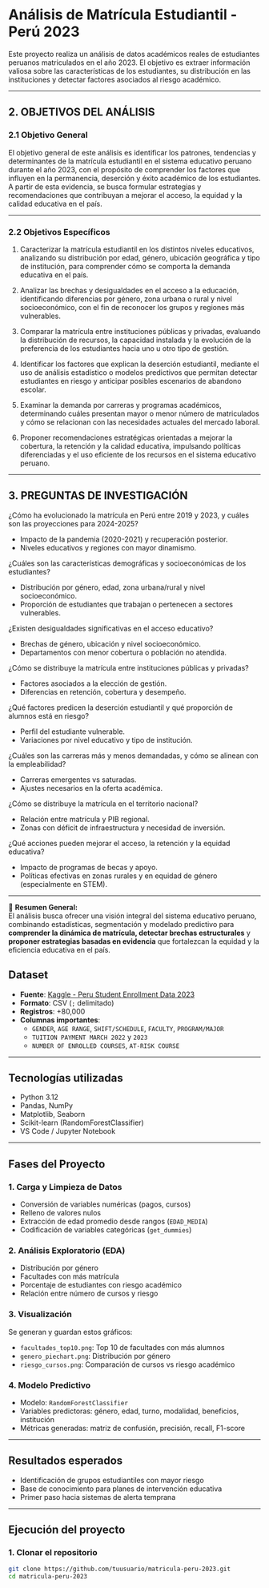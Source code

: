 #  Análisis de Matrícula Estudiantil - Perú 2023

Este proyecto realiza un análisis de datos académicos reales de estudiantes peruanos matriculados en el año 2023. El objetivo es extraer información valiosa sobre las características de los estudiantes, su distribución en las instituciones y detectar factores asociados al riesgo académico.

---
##  2. OBJETIVOS DEL ANÁLISIS

### 2.1 Objetivo General
El objetivo general de este análisis es identificar los patrones, tendencias y determinantes de la matrícula estudiantil en el sistema educativo peruano durante el año 2023, con el propósito de comprender los factores que influyen en la permanencia, deserción y éxito académico de los estudiantes. A partir de esta evidencia, se busca formular estrategias y recomendaciones que contribuyan a mejorar el acceso, la equidad y la calidad educativa en el país.

---

### 2.2 Objetivos Específicos

1. Caracterizar la matrícula estudiantil en los distintos niveles educativos, analizando su distribución por edad, género, ubicación geográfica y tipo de institución, para comprender cómo se comporta la demanda educativa en el país.

2. Analizar las brechas y desigualdades en el acceso a la educación, identificando diferencias por género, zona urbana o rural y nivel socioeconómico, con el fin de reconocer los grupos y regiones más vulnerables.

3. Comparar la matrícula entre instituciones públicas y privadas, evaluando la distribución de recursos, la capacidad instalada y la evolución de la preferencia de los estudiantes hacia uno u otro tipo de gestión.

4. Identificar los factores que explican la deserción estudiantil, mediante el uso de análisis estadístico o modelos predictivos que permitan detectar estudiantes en riesgo y anticipar posibles escenarios de abandono escolar.

5. Examinar la demanda por carreras y programas académicos, determinando cuáles presentan mayor o menor número de matriculados y cómo se relacionan con las necesidades actuales del mercado laboral.

6. Proponer recomendaciones estratégicas orientadas a mejorar la cobertura, la retención y la calidad educativa, impulsando políticas diferenciadas y el uso eficiente de los recursos en el sistema educativo peruano.


---

##  3. PREGUNTAS DE INVESTIGACIÓN

¿Cómo ha evolucionado la matrícula en Perú entre 2019 y 2023, y cuáles son las proyecciones para 2024-2025?  
- Impacto de la pandemia (2020-2021) y recuperación posterior.  
- Niveles educativos y regiones con mayor dinamismo.
  
¿Cuáles son las características demográficas y socioeconómicas de los estudiantes?  
- Distribución por género, edad, zona urbana/rural y nivel socioeconómico.  
- Proporción de estudiantes que trabajan o pertenecen a sectores vulnerables.

¿Existen desigualdades significativas en el acceso educativo?  
- Brechas de género, ubicación y nivel socioeconómico.  
- Departamentos con menor cobertura o población no atendida.

¿Cómo se distribuye la matrícula entre instituciones públicas y privadas?  
- Factores asociados a la elección de gestión.  
- Diferencias en retención, cobertura y desempeño.

¿Qué factores predicen la deserción estudiantil y qué proporción de alumnos está en riesgo?  
- Perfil del estudiante vulnerable.  
- Variaciones por nivel educativo y tipo de institución.

¿Cuáles son las carreras más y menos demandadas, y cómo se alinean con la empleabilidad?  
- Carreras emergentes vs saturadas.  
- Ajustes necesarios en la oferta académica.

¿Cómo se distribuye la matrícula en el territorio nacional?  
- Relación entre matrícula y PIB regional.  
- Zonas con déficit de infraestructura y necesidad de inversión.

¿Qué acciones pueden mejorar el acceso, la retención y la equidad educativa?  
- Impacto de programas de becas y apoyo.  
- Políticas efectivas en zonas rurales y en equidad de género (especialmente en STEM).

---

📘 **Resumen General:**  
El análisis busca ofrecer una visión integral del sistema educativo peruano, combinando estadísticas, segmentación y modelado predictivo para **comprender la dinámica de matrícula, detectar brechas estructurales** y **proponer estrategias basadas en evidencia** que fortalezcan la equidad y la eficiencia educativa en el país.

##  Dataset

- **Fuente**: [Kaggle - Peru Student Enrollment Data 2023](https://www.kaggle.com/datasets/miguelmallqui17/peru-student-enrollment-data-2023)
- **Formato**: CSV (`;` delimitado)
- **Registros**: +80,000
- **Columnas importantes**:
  - `GENDER`, `AGE RANGE`, `SHIFT/SCHEDULE`, `FACULTY`, `PROGRAM/MAJOR`
  - `TUITION PAYMENT MARCH 2022` y `2023`
  - `NUMBER OF ENROLLED COURSES`, `AT-RISK COURSE`

---
## Tecnologías utilizadas

- Python 3.12
- Pandas, NumPy
- Matplotlib, Seaborn
- Scikit-learn (RandomForestClassifier)
- VS Code / Jupyter Notebook

---

##  Fases del Proyecto

### 1. **Carga y Limpieza de Datos**
- Conversión de variables numéricas (pagos, cursos)
- Relleno de valores nulos
- Extracción de edad promedio desde rangos (`EDAD_MEDIA`)
- Codificación de variables categóricas (`get_dummies`)

### 2. **Análisis Exploratorio (EDA)**
- Distribución por género
- Facultades con más matrícula
- Porcentaje de estudiantes con riesgo académico
- Relación entre número de cursos y riesgo

### 3. **Visualización**
Se generan y guardan estos gráficos:
- `facultades_top10.png`: Top 10 de facultades con más alumnos
- `genero_piechart.png`: Distribución por género
- `riesgo_cursos.png`: Comparación de cursos vs riesgo académico

### 4. **Modelo Predictivo**
- Modelo: `RandomForestClassifier`
- Variables predictoras: género, edad, turno, modalidad, beneficios, institución
- Métricas generadas: matriz de confusión, precisión, recall, F1-score

---

##  Resultados esperados

- Identificación de grupos estudiantiles con mayor riesgo
- Base de conocimiento para planes de intervención educativa
- Primer paso hacia sistemas de alerta temprana

---

##  Ejecución del proyecto

### 1. Clonar el repositorio
```bash
git clone https://github.com/tuusuario/matricula-peru-2023.git
cd matricula-peru-2023
